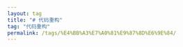 ```yaml
---
layout: tag
title: "# 代码重构"
tag: "代码重构"
permalink: /tags/%E4%BB%A3%E7%A0%81%E9%87%8D%E6%9E%84/
---
```

